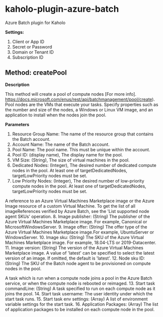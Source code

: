 # kaholo-plugin-azure-batch
Azure Batch plugin for Kaholo

**Settings:**

1. Client or App ID
2. Secret or Password
3. Domain or Tenant ID
4. Subscription ID

## Method: createPool

**Description**

This method will create a pool of compute nodes [For more info]. https://docs.microsoft.com/enus/rest/api/batchmanagement/pool/create). 
Pool nodes are the VMs that execute your tasks. Specify properties such as the number and size of the nodes, a Windows or Linux VM image, and an application to install when the nodes join the pool.

**Parameters**

1. Resource Group Name: The name of the resource group that contains the Batch account.
2. Account Name: The name of the Batch account.
3. Pool Name: The pool name. This must be unique within the account.
4. Pool ID: (display name), The display name for the pool.
5. VM Size: (String), The size of virtual machines in the pool.
6. Dedicated Nodes: (Integer), The desired number of dedicated compute nodes in the pool.
At least one of targetDedicatedNodes, targetLowPriority nodes must be set.
7. Low Priority Nodes: (Integer), The desired number of low-priority compute nodes in the pool.
At least one of targetDedicatedNodes, targetLowPriority nodes must be set.

A reference to an Azure Virtual Machines Marketplace image or the Azure Image resource of a custom Virtual Machine. To get the list of all imageReferences verified by Azure Batch, see the 'List supported node agent SKUs' operation.
8. Image publisher: (String) The publisher of the Azure Virtual Machines Marketplace image. For example, Canonical or MicrosoftWindowsServer.
9. Image offer: (String) The offer type of the Azure Virtual Machines Marketplace image.For example, UbuntuServer or WindowsServer.
10. Image sku: (String) The SKU of the Azure Virtual Machines Marketplace image. For example, 18.04-LTS or 2019-Datacenter.
11. Image version: (String) The version of the Azure Virtual Machines Marketplace image.
A value of 'latest' can be specified to select the latest version of an image. If omitted, the default is 'latest'.
12. Node sku ID: (String) The SKU of the Batch node agent to be provisioned on compute nodes in the pool.

A task which is run when a compute node joins a pool in the Azure Batch service, or when the compute node is rebooted or reimaged.
13. Start task commandLine: (String) A task specified to run on each compute node as it joins the pool.
14. Start task username: The user identity under which the start task runs.
15. Start task env settings: (Array) A list of environment variable settings for the start task.
16. Application Packages: (Array) The list of application packages to be installed on each compute node in the pool.
